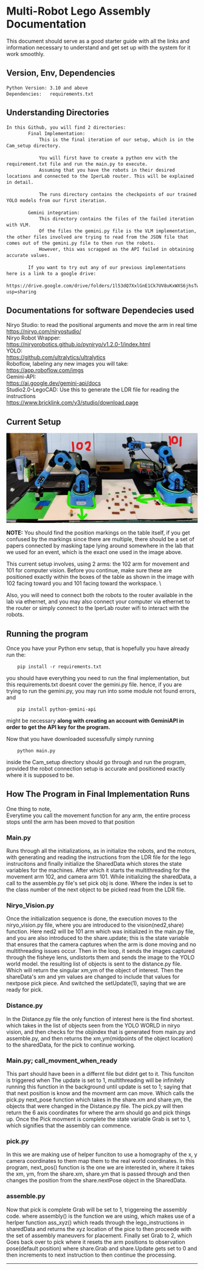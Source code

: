 # Multi-Robot Lego Assembly Documentation
This document should serve as a good starter guide with all the links and information necessary to understand and get set up with the system for it work smoothly.

## Version, Env, Dependencies
    Python Version: 3.10 and above
    Dependencies:   requirements.txt

## Understanding Directories
```
In this Github, you will find 2 directories:
        Final Implementation:
            This is the final iteration of our setup, which is in the Cam_setup directory.
    
            You will first have to create a python env with the requirement.txt file and run the main.py to execute.
            Assuming that you have the robots in their desired locations and connected to the IperLab router. This will be explained in detail.
    
            The runs directory contains the checkpoints of our trained YOLO models from our first iteration.
    
        Gemini integration: 
            This directory contains the files of the failed iteration with VLM.
            Of the files the gemini.py file is the VLM implementation, the other files involved are trying to read from the JSON file that comes out of the gemini.py file to then run the robots. 
            However, this was scrapped as the API failed in obtaining accurate values. 
    
        If you want to try out any of our previous implementations here is a link to a google drive:
            https://drive.google.com/drive/folders/1l53dQ7XxlGnE1Ck7UV8uKxWXS6jhsTwl?usp=sharing
```


## Documentations for software Dependecies used
Niryo Studio:   to read the positional arguments and move the arm in real time\
    https://niryo.com/niryostudio/    \
Niryo Robot Wrapper: \
    https://niryorobotics.github.io/pyniryo/v1.2.0-1/index.html   \
YOLO:\
    https://github.com/ultralytics/ultralytics  \
Roboflow, labeling any new images you will take:  \
    https://app.roboflow.com/imgs   \
Gemini-API:          \
    https://ai.google.dev/gemini-api/docs    \
Studio2.0-LegoCAD:    Use this to generate the LDR file for reading the instructions\
    https://www.bricklink.com/v3/studio/download.page
       
  
## Current Setup
![find the image in img.jpg](img.jpg)

**NOTE:** You should find the position markings on the table itself, if you get confused by the markings since there are multiple, there should be a set of papers connected by masking tape lying around somewhere in the lab that we used for an event, which is the exact one used in the image above. 

This current setup involves, using 2 arms: the 102 arm for movement and 101 for computer vision.
Before you continue, make sure these are positioned exactly within the boxes of the table as shown in the image with 102 facing toward you and 101 facing toward the workspace. \

Also, you will need to connect both the robots to the router available in the lab via ethernet, and you may also connect your computer via ethernet to the router or simply connect to the IperLab router wifi to interact with the robots. 

## Running the program

Once you have your Python env setup, that is hopefully you have already run the:
```
    pip install -r requirements.txt
```
you should have everything you need to run the final implementation, but this requirements.txt doesnt cover the gemini.py file.
hence, if you are trying to run the gemini.py, you may run into some module not found errors, and 
```
    pip install python-gemini-api
```
might be necessary **along with creating an account with GeminiAPI in order to get the API key for the program.** 

Now that you have downloaded sucessfully 
simply running
```
    python main.py
```
inside the Cam_setup directory should go through and run the program, provided the robot connection setup is accurate and positioned exactly where it is supposed to be. 

## How The Program in Final Implementation Runs
One thing to note,\
    Everytime you call the movement function for any arm, the entire process stops until the arm has been moved to that position
### Main.py
Runs through all the initializations, as in initialize the robots, and the motors, with generating and reading the instructions from the LDR file for the lego instrucitons and finally initialize the SharedData which stores the state variables for the machines. After which it starts the multithreading for the movement arm 102, and camera arm 101.
While initializing the sharedData, a call to the assemble.py file's set pick obj is done. Where the index is set to the class number of the next object to be picked read from the LDR file. 

### Niryo_Vision.py
Once the initialization sequence is done, the execution moves to the niryo_vision.py file, where you are introduced to the vision(ned2,share) function. Here ned2 will be 101 arm which was initialized in the main.py file, 
and you are also introduced to the 
    share.update; this is the state variable that ensures that the camera captures when the arm is done moving and no multithreading issues occur.
Then in the loop, it sends the images captured through the fisheye lens, undistorts them and sends the image to the YOLO world model. 
the resulting list of objects is sent to the distance.py file. Which will return the singular xm,ym of the object of interest. 
Then the shareData's xm and ym values are changed to include that values for nextpose pick piece. 
And switched the setUpdate(1), saying that we are ready for pick. 

### Distance.py
In the Distance.py file the only function of interest here is the find shortest. 
which takes in the list of objects seen from the YOLO WORLD in niryo vision, and then checks for the objindex that is generated from main.py and assemble.py, and then returns the xm,ym(midpoints of the object location) to the sharedData, for the pick to continue working.  

### Main.py; call_movment_when_ready
This part should have been in a differnt file but didnt get to it. 
This funciton is triggered when The update is set to 1, multithreading will be infinitely running this function in the background until update is set to 1; saying that that next position is know and the movment arm can move. Which calls the pick.py next_pose function which takes in the share.xm and share.ym, the objects that were changed in the Distance.py file. The pick.py will then return the 6 axis coordinates for where the arm should go and pick things up. Once the Pick movment is complete the state variable Grab is set to 1, which signifies that the assembly can commence. 

### pick.py
In this we are making use of helper funciton to use a homography of the x, y camera coordinates to them map them to the real world coordinates. In this program, next_pos() function is the one we are interested in, where it takes the xm, ym, from the share.xm, share.ym that is passed through and then changes the position from the share.nextPose object in the SharedData. 

### assemble.py
Now that pick is complete Grab will be set to 1, triggereing the assembly code. where assembly() is the function we are using, which makes use of a herlper function ass_xyz() which reads through the lego_instructions in sharedData and returns the xyz location of the pice to then proceede with the set of assembly maneuvers for placement. Finally set Grab to 2, which Goes back over to pick where it resets the arm positions to observation pose(default position) where share.Grab and share.Update gets set to 0 and then increments to next instruction to then continue the processing. 

-----------------------------------------------------------------------------
